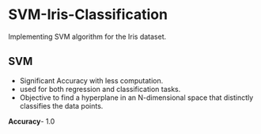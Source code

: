 # SVM-Iris-Classification
Implementing SVM algorithm for the Iris dataset.

## SVM 
- Significant Accuracy with less computation.
- used for both regression and classification tasks.
- Objective to find a hyperplane in an N-dimensional space that distinctly classifies the data points.

**Accuracy**- 1.0
